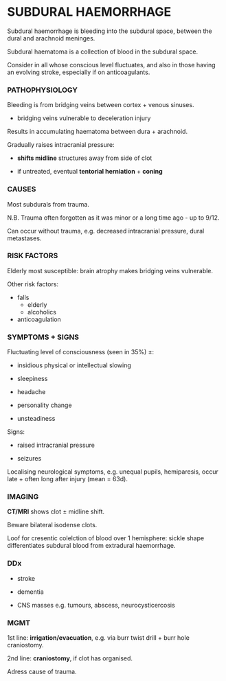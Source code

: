 # SUBDURAL HAEMORRHAGE

Subdural haemorrhage is bleeding into the subdural space, between the dural and arachnoid meninges.

Subdural haematoma is a collection of blood in the subdural space.

Consider in all whose conscious level fluctuates, and also in those having an evolving stroke, especially if on anticoagulants.

### PATHOPHYSIOLOGY

Bleeding is from bridging veins between cortex + venous sinuses.

- bridging veins vulnerable to deceleration injury

Results in accumulating haematoma between dura + arachnoid.

Gradually raises intracranial pressure:

- **shifts midline** structures away from side of clot

- if untreated, eventual **tentorial herniation** + **coning**

### CAUSES

Most subdurals from trauma.

N.B. Trauma often forgotten as it was minor or a long time ago - up to 9/12.

Can occur without trauma, e.g. decreased intracranial pressure, dural metastases.

### RISK FACTORS

Elderly most susceptible: brain atrophy makes bridging veins vulnerable.

Other risk factors:

- falls
	- elderly
	- alcoholics
- anticoagulation

### SYMPTOMS + SIGNS 

Fluctuating level of consciousness (seen in 35%) ±:

- insidious physical or intellectual slowing

- sleepiness

- headache

- personality change

- unsteadiness

Signs:

- raised intracranial pressure

- seizures

Localising neurological symptoms, e.g. unequal pupils, hemiparesis, occur late + often long after injury (mean = 63d).

### IMAGING

**CT/MRI** shows clot ± midline shift.

Beware bilateral isodense clots.

Loof for cresentic colelction of blood over 1 hemisphere: sickle shape differentiates subdural blood from extradural haemorrhage.

### DDx

- stroke

- dementia

- CNS masses e.g. tumours, abscess, neurocysticercosis

### MGMT

1st line: **irrigation/evacuation**, e.g. via burr twist drill + burr hole craniostomy.

2nd line: **craniostomy**, if clot has organised.

Adress cause of trauma.